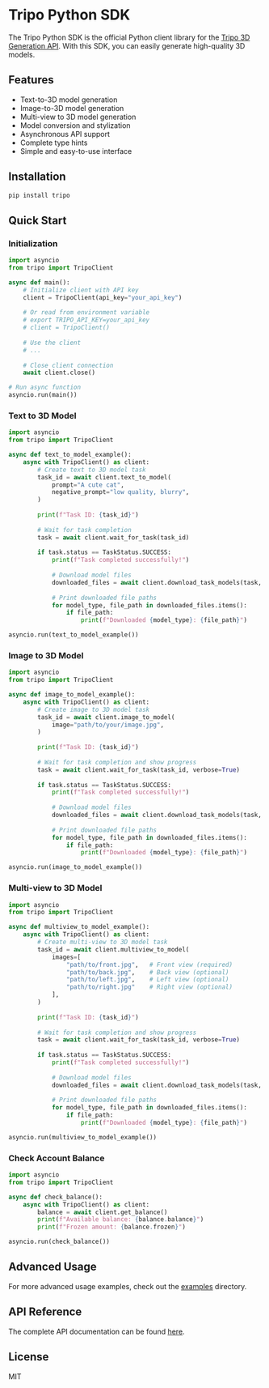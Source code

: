 # Tripo Python SDK

The Tripo Python SDK is the official Python client library for the [Tripo 3D Generation API](https://tripo3d.ai/). With this SDK, you can easily generate high-quality 3D models.

## Features

- Text-to-3D model generation
- Image-to-3D model generation
- Multi-view to 3D model generation
- Model conversion and stylization
- Asynchronous API support
- Complete type hints
- Simple and easy-to-use interface

## Installation

```bash
pip install tripo
```

## Quick Start

### Initialization

```python
import asyncio
from tripo import TripoClient

async def main():
    # Initialize client with API key
    client = TripoClient(api_key="your_api_key")
    
    # Or read from environment variable
    # export TRIPO_API_KEY=your_api_key
    # client = TripoClient()
    
    # Use the client
    # ...
    
    # Close client connection
    await client.close()

# Run async function
asyncio.run(main())
```

### Text to 3D Model

```python
import asyncio
from tripo import TripoClient

async def text_to_model_example():
    async with TripoClient() as client:
        # Create text to 3D model task
        task_id = await client.text_to_model(
            prompt="A cute cat",
            negative_prompt="low quality, blurry",
        )
        
        print(f"Task ID: {task_id}")
        
        # Wait for task completion
        task = await client.wait_for_task(task_id)
        
        if task.status == TaskStatus.SUCCESS:
            print(f"Task completed successfully!")
            
            # Download model files
            downloaded_files = await client.download_task_models(task, "./output")
            
            # Print downloaded file paths
            for model_type, file_path in downloaded_files.items():
                if file_path:
                    print(f"Downloaded {model_type}: {file_path}")

asyncio.run(text_to_model_example())
```

### Image to 3D Model

```python
import asyncio
from tripo import TripoClient

async def image_to_model_example():
    async with TripoClient() as client:
        # Create image to 3D model task
        task_id = await client.image_to_model(
            image="path/to/your/image.jpg",
        )
        
        print(f"Task ID: {task_id}")
        
        # Wait for task completion and show progress
        task = await client.wait_for_task(task_id, verbose=True)
        
        if task.status == TaskStatus.SUCCESS:
            print(f"Task completed successfully!")
            
            # Download model files
            downloaded_files = await client.download_task_models(task, "./output")
            
            # Print downloaded file paths
            for model_type, file_path in downloaded_files.items():
                if file_path:
                    print(f"Downloaded {model_type}: {file_path}")

asyncio.run(image_to_model_example())
```

### Multi-view to 3D Model

```python
import asyncio
from tripo import TripoClient

async def multiview_to_model_example():
    async with TripoClient() as client:
        # Create multi-view to 3D model task
        task_id = await client.multiview_to_model(
            images=[
                "path/to/front.jpg",   # Front view (required)
                "path/to/back.jpg",    # Back view (optional)
                "path/to/left.jpg",    # Left view (optional)
                "path/to/right.jpg"    # Right view (optional)
            ],
        )
        
        print(f"Task ID: {task_id}")
        
        # Wait for task completion and show progress
        task = await client.wait_for_task(task_id, verbose=True)
        
        if task.status == TaskStatus.SUCCESS:
            print(f"Task completed successfully!")
            
            # Download model files
            downloaded_files = await client.download_task_models(task, "./output")
            
            # Print downloaded file paths
            for model_type, file_path in downloaded_files.items():
                if file_path:
                    print(f"Downloaded {model_type}: {file_path}")

asyncio.run(multiview_to_model_example())
```

### Check Account Balance

```python
import asyncio
from tripo import TripoClient

async def check_balance():
    async with TripoClient() as client:
        balance = await client.get_balance()
        print(f"Available balance: {balance.balance}")
        print(f"Frozen amount: {balance.frozen}")

asyncio.run(check_balance())
```

## Advanced Usage

For more advanced usage examples, check out the [examples](https://github.com/VAST-AI-Research/tripo-python-sdk/tree/master/examples) directory.

## API Reference

The complete API documentation can be found [here](https://github.com/VAST-AI-Research/tripo-python-sdk/blob/master/docs/API.md).

## License

MIT 